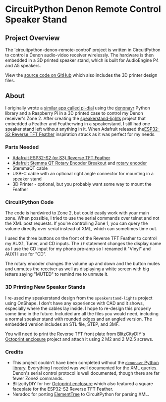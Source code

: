 # CircuitPython Denon Remote Control Speaker Stand

##  Project Overview

The 'circuitpython-denon-remote-control' project is written in CircuitPython to control a Denon audio-video receiver wirelessly.  The hardware is then embedded in a 3D printed speaker stand, which is built for AudioEngine P4 and A5 speakers.

View the [source code on GitHub](https://github.com/prcutler/circuitpython-denon-remote-control) which also includes the 3D printer design files.

## About

I originally wrote a [similar app called pi-dial](https://github.com/prcutler/pi-dial) using the [denonavr](https://github.com/ol-iver/denonavr) Python library and a Raspberry Pi in a 3D printed case to control my Denon receiver's Zone 2.  After creating the [speakerstand-lights](https://github.com/prcutler/speakerstand-lights) project that embedded a Feather and Featherwing in a speakerstand, I still had one speaker stand left without anything in it.  When Adafruit released the[ESP32-S2 Reverse TFT Feather](https://www.adafruit.com/product/5345) inspiration struck as it was perfect for my needs.

### Parts Needed

* [Adafruit ESP32-S2 (or S3) Reverse TFT Feather](https://www.adafruit.com/product/5345)
* [Adafruit Stemma QT Rotary Encoder Breakout](https://www.adafruit.com/product/4991) and [rotary encoder](https://www.adafruit.com/product/377)
* StemmaQT cable
* USB-C cable with an optional right angle connector for mounting in a speaker stand
* 3D Printer - optional, but you probably want some way to mount the Feather

### CircuitPython Code

The code is hardwired to Zone 2, but could easily work with your main zone.  When possible, I tried to use the serial commands over telnet and not the XML post requests.  If you're controlling Zone 1, you can query the volume directly over serial instead of XML, which can sometimes time out.

I used the three buttons on the front of the Reverse TFT Feather to control my AUX1, Tuner, and CD inputs.  The `if` statement changes the display name as I use the CD input for my phono pre-amp so I renamed it "Vinyl" and AUX1 I use for "CD".

The rotary encoder changes the volume up and down and the button mutes and unmutes the receiver as well as displaying a white screen with big letters saying "MUTED" to remind me to unmute it.

### 3D Printing New Speaker Stands

I re-used my speakerstand design from the `speakerstand-lights` project using OnShape.  I don't have any experience with CAD and it shows, especially where the cables lay inside.  I hope to re-design this properly some time in the future.  Included are all the files you would need, including a normal speaker stand with rounded edges and an angled version.  The embedded version includes an STL file, STEP, and 3MF.

You will need to print the Reverse TFT front plate from BlitzCityDIY's [Octoprint enclosure](https://www.printables.com/model/392357-circuitpython-octoprint-controller-and-monitor-cas) project and attach it using 2 M2 and 2 M2.5 screws.


### Credits

* This project couldn't have been completed without the [`denonavr` Python library](https://github.com/ol-iver/denonavr).  Everything I needed was well documented for the XML queries. Denon's serial control protocol is well documented, though there are far fewer Zone2 commands.
* BlitzcityDIY for her [Octoprint enclosure](https://www.printables.com/model/392357-circuitpython-octoprint-controller-and-monitor-cas) which also featured a square faceplate for the ESP32-S2 Reverse TFT Feather.
* Neradoc for porting [ElementTree](https://github.com/Neradoc/Circuitpython-ElementTree) to CircuitPython for parsing XML.
